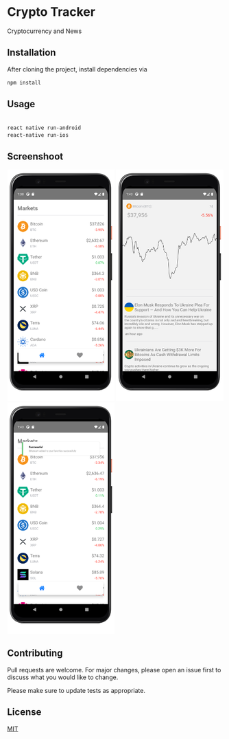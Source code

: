 # Crypto Tracker

Cryptocurrency and News 

## Installation

After cloning the project, install dependencies via

```bash
npm install
```

## Usage

```bash

react native run-android
react-native run-ios
```

## Screenshoot

<img src="https://github.com/yasineryigit/CryptoTracker/blob/master/screenshoots/1.png" width="250" height="539" />
<img src="https://github.com/yasineryigit/CryptoTracker/blob/master/screenshoots/2.png" width="250" height="539" />
<img src="https://github.com/yasineryigit/CryptoTracker/blob/master/screenshoots/3.png" width="250" height="539" />



## Contributing
Pull requests are welcome. For major changes, please open an issue first to discuss what you would like to change.

Please make sure to update tests as appropriate.

## License
[MIT](https://choosealicense.com/licenses/mit/)
